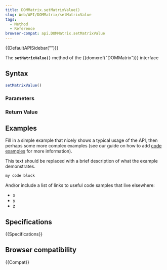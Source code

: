 ```yaml
---
title: DOMMatrix.setMatrixValue()
slug: Web/API/DOMMatrix/setMatrixValue
tags:
  - Method
  - Reference
browser-compat: api.DOMMatrix.setMatrixValue
---
```

{{DefaultAPISidebar("")}}

The **`setMatrixValue()`** method of the {{domxref("DOMMatrix")}} interface 

## Syntax

```js
setMatrixValue()
```

### Parameters



### Return Value



## Examples

Fill in a simple example that nicely shows a typical usage of the API, then perhaps some more complex examples (see our guide on how to add [code examples](/en-US/docs/MDN/Contribute/Structures/Code_examples) for more information).

This text should be replaced with a brief description of what the example demonstrates.

```js
my code block
```

And/or include a list of links to useful code samples that live elsewhere:

*   x
*   y
*   z

## Specifications

{{Specifications}}

## Browser compatibility

{{Compat}}

